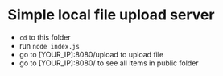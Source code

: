 # Simple local file upload server

* `cd` to this folder
* run `node index.js`
* go to [YOUR_IP]:8080/upload to upload file
* go to [YOUR_IP]:8080/ to see all items in public folder
